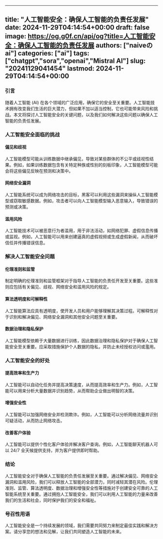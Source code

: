 
---
title: "人工智能安全：确保人工智能的负责任发展"
date: 2024-11-29T04:14:54+00:00
draft: false
image: https://og.g0f.cn/api/og?title=人工智能安全：确保人工智能的负责任发展
authors: ["naiveのai"]
categories: ["ai"]
tags: ["chatgpt","sora","openai","Mistral AI"]
slug: "20241129041454"
lastmod: 2024-11-29T04:14:54+00:00
---
### 引言

随着人工智能 (AI) 在各个领域的广泛应用，确保它的安全至关重要。人工智能技术拥有改变我们生活的巨大潜力，但如果不加以适当控制，它也可能带来风险和挑战。本文将探讨人工智能安全的关键问题，以及我们如何解决这些问题以确保人工智能的负责任发展。

### 人工智能安全面临的挑战

#### 偏见和歧视

人工智能模型可能从训练数据中继承偏见，导致对某些群体的不公平或歧视性结果。例如，如果训练数据包含有关特定种族或性别的刻板印象，人工智能模型可能会将这些偏见反映在预测和决策中。

#### 网络安全漏洞

人工智能系统可以成为网络攻击的目标，黑客可以利用这些漏洞来操纵人工智能模型或窃取敏感数据。例如，攻击者可以向人工智能模型输入恶意输入，导致错误的预测或决策。

#### 滥用风险

人工智能技术可以被恶意行为者滥用，用于非法活动，如网络犯罪、虚假信息传播或监视。例如，人工智能可以用来创建逼真的虚假视频或生成虚假新闻，从而破坏信任并传播错误信息。

### 解决人工智能安全问题

#### 伦理准则和监管

制定明确的伦理准则和监管框架对于指导人工智能的负责任开发至关重要。这些准则应包括有关偏见、歧视、网络安全和滥用风险的规定。

#### 算法透明度和可解释性

人工智能算法应具有透明度，使开发人员和用户能够理解其决策过程。可解释性对于识别和解决偏见、网络安全漏洞和其他安全问题至关重要。

#### 数据治理和隐私保护

人工智能模型依赖于大量数据进行训练，因此数据治理和隐私保护对于确保人工智能安全至关重要。应采取措施保护个人数据的隐私，并防止未经授权访问或濫用。

### 人工智能安全的好处

#### 提高效率和生产力

人工智能可以自动化任务并提高决策速度，从而提高效率和生产力。例如，人工智能可以用来分析大量数据并识别趋势，从而帮助企业做出明智的决策。

#### 增强安全性

人工智能可以加强网络安全并检测欺诈。例如，人工智能可以分析网络流量并识别可疑活动，从而防止网络攻击。

#### 改善客户体验

人工智能可以提供个性化客户体验并解决客户查询。例如，人工智能聊天机器人可以 24/7 全天候提供支持，并为客户提供即时帮助。

### 结论

人工智能安全对于确保人工智能的负责任发展至关重要。通过解决偏见、网络安全漏洞和滥用风险，我们可以释放人工智能的全部潜力，同时减轻其潜在风险。伦理准则、监管、算法透明度、数据治理和增强安全性等措施对于创建安全可靠的人工智能系统至关重要。通过拥抱人工智能安全，我们可以利用人工智能的力量来改善我们的生活和社会，同时保护我们的安全和福祉。

### 号召性用语

人工智能安全是一个持续发展的领域，我们需要共同努力来制定最佳实践和解决方案。请分享您的想法和见解，让我们共同塑造人工智能的未来。